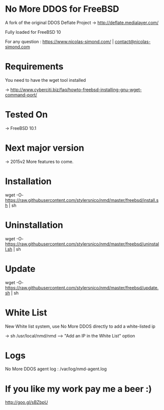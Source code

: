 No More DDOS for FreeBSD
========================

A fork of the original DDOS Deflate Project -> http://deflate.medialayer.com/

Fully loaded for FreeBSD 10

For any question : https://www.nicolas-simond.com/ | contact@nicolas-simond.com


Requirements
============

You need to have the wget tool installed

-> http://www.cyberciti.biz/faq/howto-freebsd-installing-gnu-wget-command-port/


Tested On
=========

-> FreeBSD 10.1


Next major version
==================

-> 2015v2
More features to come.


Installation
============

wget -O- https://raw.githubusercontent.com/stylersnico/nmd/master/freebsd/install.sh | sh



Uninstallation
==============

wget -O- https://raw.githubusercontent.com/stylersnico/nmd/master/freebsd/uninstall.sh | sh




Update
======

wget -O- https://raw.githubusercontent.com/stylersnico/nmd/master/freebsd/update.sh | sh



White List
==========

New White list system, use No More DDOS directly to add a white-listed ip

-> sh /usr/local/nmd/nmd  -->  "Add an IP in the White List" option



Logs
====

No More DDOS agent log : /var/log/nmd-agent.log



If you like my work pay me a beer :)
====================================

http://goo.gl/sBZbpU
